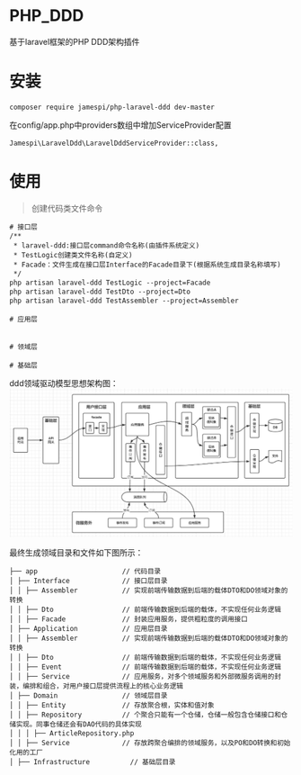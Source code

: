 # PHP_DDD
基于laravel框架的PHP DDD架构插件
# 安装
```
composer require jamespi/php-laravel-ddd dev-master
```
在config/app.php中providers数组中增加ServiceProvider配置
```
Jamespi\LaravelDdd\LaravelDddServiceProvider::class,
```
# 使用

> 创建代码类文件命令  
````
# 接口层
/**
 * laravel-ddd:接口层command命令名称(由插件系统定义)
 * TestLogic创建类文件名称(自定义)
 * Facade：文件生成在接口层Interface的Facade目录下(根据系统生成目录名称填写)
 */
php artisan laravel-ddd TestLogic --project=Facade
php artisan laravel-ddd TestDto --project=Dto
php artisan laravel-ddd TestAssembler --project=Assembler

# 应用层


# 领域层

# 基础层

````


ddd领域驱动模型思想架构图：  
![image](https://github.com/jamespjz/php-laravel-ddd/blob/main/ddd.jpg)

最终生成领域目录和文件如下图所示：
````
├── app                     // 代码目录
│ ├── Interface             // 接口层目录
│ │ ├── Assembler           // 实现前端传输数据到后端的载体DTO和DO领域对象的转换
│ │ ├── Dto                 // 前端传输数据到后端的载体，不实现任何业务逻辑
│ │ ├── Facade              // 封装应用服务，提供粗粒度的调用接口
│ ├── Application           // 应用层目录
│ │ ├── Assembler           // 实现前端传输数据到后端的载体DTO和DO领域对象的转换
│ │ ├── Dto                 // 前端传输数据到后端的载体，不实现任何业务逻辑
│ │ ├── Event               // 前端传输数据到后端的载体，不实现任何业务逻辑
│ │ ├── Service             // 应用服务，对多个领域服务和外部微服务调用的封装，编排和组合，对用户接口层提供流程上的核心业务逻辑
│ ├── Domain                // 领域层目录
│ │ ├── Entity              // 存放聚合根，实体和值对象
│ │ ├── Repository          // 个聚合只能有一个仓储，仓储一般包含仓储接口和仓储实现。同事仓储还会有DAO代码的具体实现
│ │ │ ├── ArticleRepository.php
│ │ ├── Service             // 存放跨聚合编排的领域服务，以及PO和DO转换和初始化用的工厂
│ ├── Infrastructure          // 基础层目录
````